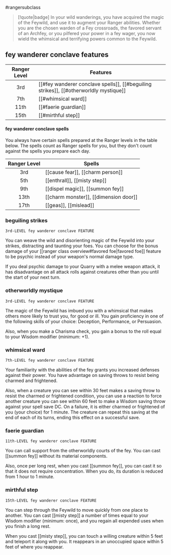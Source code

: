#rangersubclass

> [!quote|badge] 
> In your wild wanderings, you have acquired the magic of the Feywild, and use it to augment your Ranger abilities. Whether you are the chosen warden of a Fey crossroads, the favored servant of an Archfey, or you pilfered your power in a fey wager, you now wield the whimsical and terrifying powers common to the Feywild.
## fey wanderer conclave features
| **Ranger Level** | **Features**                                                                          |
| :--------------: | ------------------------------------------------------------------------------------- |
|       3rd        | [[#fey wanderer conclave spells]], [[#beguiling strikes]], [[#otherworldly mystique]] |
|       7th        | [[#whimsical ward]]                                                                   |
|       11th       | [[#faerie guardian]]                                                                  |
|       15th       | [[#mirthful step]]                                                                    |
#### fey wanderer conclave spells
You always have certain spells prepared at the Ranger levels in the table below. The spells count as Ranger spells for you, but they don't count against the spells you prepare each day.

| **Ranger Level** | **Spells**                            |
| :--------------: | ------------------------------------- |
|       3rd        | [[cause fear]], [[charm person]]      |
|       5th        | [[enthrall]], [[misty step]]          |
|       9th        | [[dispel magic]], [[summon fey]]      |
|       13th       | [[charm monster]], [[dimension door]] |
|       17th       | [[geas]], [[mislead]]                 |

### beguiling strikes
`3rd-LEVEL fey wanderer conclave FEATURE`

You can weave the wild and disorienting magic of the Feywild into your strikes, distracting and taunting your foes. You can choose for the bonus damage of your [[ranger class overview#favored foe|favored foe]] feature to be psychic instead of your weapon's normal damage type.

If you deal psychic damage to your Quarry with a melee weapon attack, it has disadvantage on all attack rolls against creatures other than you until the start of your next turn.
### otherworldly mystique
`3rd-LEVEL fey wanderer conclave FEATURE`

The magic of the Feywild has imbued you with a whimsical that makes others more likely to trust you, for good or ill. You gain proficiency in one of the following skills of your choice: Deception, Performance, or Persuasion.

Also, when you make a Charisma check, you gain a bonus to the roll equal to your Wisdom modifier (minimum: +1).
### whimsical ward
`7th-LEVEL fey wanderer conclave FEATURE`

Your familiarity with the abilities of the fey grants you increased defenses against their power. You have advantage on saving throws to resist being charmed and frightened.

Also, when a creature you can see within 30 feet makes a saving throw to resist the charmed or frightened condition, you can use a reaction to force another creature you can see within 60 feet to make a Wisdom saving throw against your spell save DC. On a failure, it is either charmed or frightened of you (your choice) for 1 minute. The creature can repeat this saving at the end of each of its turns, ending this effect on a successful save.
### faerie guardian
`11th-LEVEL fey wanderer conclave FEATURE`

You can call support from the otherworldly courts of the fey. You can cast [[summon fey]] without its material components.

Also, once per long rest, when you cast [[summon fey]], you can cast it so that it does not require concentration. When you do, its duration is reduced from 1 hour to 1 minute.
### mirthful step
`15th-LEVEL fey wanderer conclave FEATURE`

You can step through the Feywild to move quickly from one place to another. You can cast [[misty step]] a number of times equal to your Wisdom modifier (minimum: once), and you regain all expended uses when you finish a long rest.

When you cast [[misty step]], you can touch a willing creature within 5 feet and teleport it along with you. It reappears in an unoccupied space within 5 feet of where you reappear.
